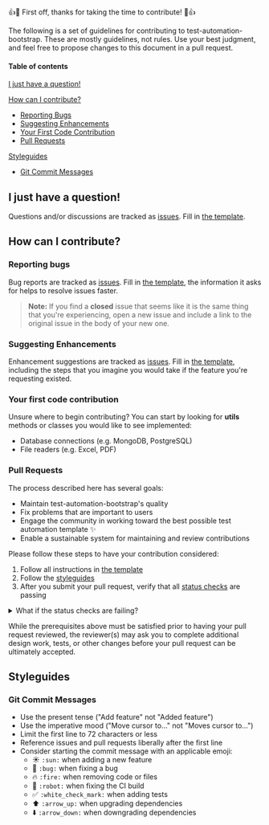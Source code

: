 👍🎉 First off, thanks for taking the time to contribute! 🎉👍

The following is a set of guidelines for contributing to test-automation-bootstrap. 
These are mostly guidelines, not rules. Use your best judgment, and feel free to propose changes to this document in a pull request.

#### Table of contents

[I just have a question!](#i-just-have-a-question)

[How can I contribute?](#how-can-i-contribute)
  * [Reporting Bugs](#reporting-bugs)
  * [Suggesting Enhancements](#suggesting-enhancements)
  * [Your First Code Contribution](#your-first-code-contribution)
  * [Pull Requests](#pull-requests)

[Styleguides](#styleguides)
  * [Git Commit Messages](#git-commit-messages)

## I just have a question!

Questions and/or discussions are tracked as [issues](https://github.com/sergiomartins8/test-automation-bootstrap/issues).
Fill in [the template](../.github/ISSUE_TEMPLATE/need-help-with-test-automation-bootstrap.md).

## How can I contribute?

### Reporting bugs

Bug reports are tracked as [issues](https://github.com/sergiomartins8/test-automation-bootstrap/issues).
Fill in [the template](../.github/ISSUE_TEMPLATE/bug_report.md), the information it asks for helps to resolve issues faster.

> **Note:** If you find a **closed** issue that seems like it is the same thing that you're experiencing, open a new issue and include a link to the original issue in the body of your new one.

### Suggesting Enhancements

Enhancement suggestions are tracked as [issues](https://github.com/sergiomartins8/test-automation-bootstrap/issues).
Fill in [the template](../.github/ISSUE_TEMPLATE/enhancement.md), including the steps that you imagine you would take if the feature you're requesting existed.

### Your first code contribution

Unsure where to begin contributing? You can start by looking for **utils** methods or classes you would like to see implemented:

* Database connections (e.g. MongoDB, PostgreSQL)
* File readers (e.g. Excel, PDF)

### Pull Requests

The process described here has several goals:

- Maintain test-automation-bootstrap's quality
- Fix problems that are important to users
- Engage the community in working toward the best possible test automation template ✨
- Enable a sustainable system for maintaining and review contributions

Please follow these steps to have your contribution considered:

1. Follow all instructions in [the template](../.github/pull_request_template.md)
1. Follow the [styleguides](#styleguides)
3. After you submit your pull request, verify that all [status checks](https://help.github.com/articles/about-status-checks/) are passing 

<details>
<summary>What if the status checks are failing?</summary>
If a status check is failing, and you believe that the failure is unrelated to your change, please leave a comment on the pull request explaining why you believe the failure is unrelated. 
If it's concluded that the failure was a false positive, then an issue will be opened to track that problem.
</details>


While the prerequisites above must be satisfied prior to having your pull request reviewed, the reviewer(s) may ask you to complete additional design work, tests, or other changes before your pull request can be ultimately accepted.

## Styleguides

### Git Commit Messages

* Use the present tense ("Add feature" not "Added feature")
* Use the imperative mood ("Move cursor to..." not "Moves cursor to...")
* Limit the first line to 72 characters or less
* Reference issues and pull requests liberally after the first line
* Consider starting the commit message with an applicable emoji:
    * ☀️ `:sun:` when adding a new feature
    * 🐛 `:bug:` when fixing a bug
    * 🔥 `:fire:` when removing code or files
    * 🤖 `:robot:` when fixing the CI build
    * ✅ `:white_check_mark:` when adding tests
    * ⬆️ `:arrow_up:` when upgrading dependencies
    * ⬇️ `:arrow_down:` when downgrading dependencies
